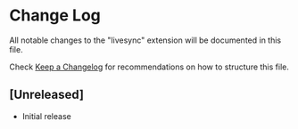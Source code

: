 # Change Log

All notable changes to the "livesync" extension will be documented in this file.

Check [Keep a Changelog](http://keepachangelog.com/) for recommendations on how to structure this file.

## [Unreleased]

- Initial release

